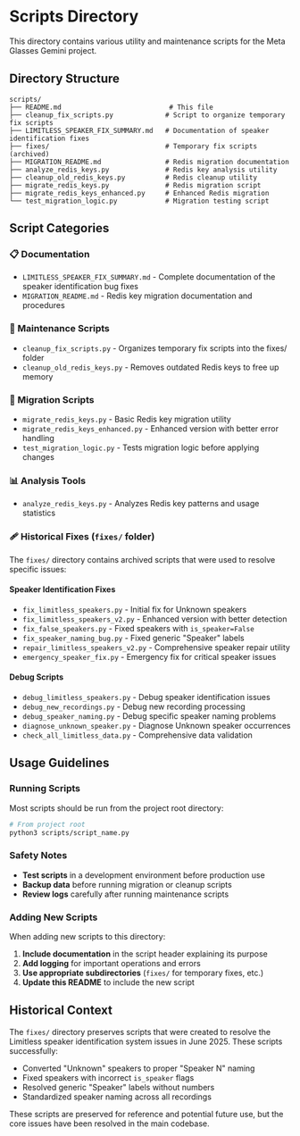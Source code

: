 # Scripts Directory

This directory contains various utility and maintenance scripts for the Meta Glasses Gemini project.

## Directory Structure

```
scripts/
├── README.md                           # This file
├── cleanup_fix_scripts.py             # Script to organize temporary fix scripts
├── LIMITLESS_SPEAKER_FIX_SUMMARY.md   # Documentation of speaker identification fixes
├── fixes/                             # Temporary fix scripts (archived)
├── MIGRATION_README.md                # Redis migration documentation
├── analyze_redis_keys.py              # Redis key analysis utility
├── cleanup_old_redis_keys.py          # Redis cleanup utility
├── migrate_redis_keys.py              # Redis migration script
├── migrate_redis_keys_enhanced.py     # Enhanced Redis migration
└── test_migration_logic.py            # Migration testing script
```

## Script Categories

### 📋 Documentation
- `LIMITLESS_SPEAKER_FIX_SUMMARY.md` - Complete documentation of the speaker identification bug fixes
- `MIGRATION_README.md` - Redis key migration documentation and procedures

### 🔧 Maintenance Scripts
- `cleanup_fix_scripts.py` - Organizes temporary fix scripts into the fixes/ folder
- `cleanup_old_redis_keys.py` - Removes outdated Redis keys to free up memory

### 🔄 Migration Scripts
- `migrate_redis_keys.py` - Basic Redis key migration utility
- `migrate_redis_keys_enhanced.py` - Enhanced version with better error handling
- `test_migration_logic.py` - Tests migration logic before applying changes

### 📊 Analysis Tools
- `analyze_redis_keys.py` - Analyzes Redis key patterns and usage statistics

### 🩹 Historical Fixes (`fixes/` folder)
The `fixes/` directory contains archived scripts that were used to resolve specific issues:

#### Speaker Identification Fixes
- `fix_limitless_speakers.py` - Initial fix for Unknown speakers
- `fix_limitless_speakers_v2.py` - Enhanced version with better detection
- `fix_false_speakers.py` - Fixed speakers with `is_speaker=False`
- `fix_speaker_naming_bug.py` - Fixed generic "Speaker" labels
- `repair_limitless_speakers_v2.py` - Comprehensive speaker repair utility
- `emergency_speaker_fix.py` - Emergency fix for critical speaker issues

#### Debug Scripts
- `debug_limitless_speakers.py` - Debug speaker identification issues
- `debug_new_recordings.py` - Debug new recording processing
- `debug_speaker_naming.py` - Debug specific speaker naming problems
- `diagnose_unknown_speaker.py` - Diagnose Unknown speaker occurrences
- `check_all_limitless_data.py` - Comprehensive data validation

## Usage Guidelines

### Running Scripts
Most scripts should be run from the project root directory:

```bash
# From project root
python3 scripts/script_name.py
```

### Safety Notes
- **Test scripts** in a development environment before production use
- **Backup data** before running migration or cleanup scripts
- **Review logs** carefully after running maintenance scripts

### Adding New Scripts
When adding new scripts to this directory:

1. **Include documentation** in the script header explaining its purpose
2. **Add logging** for important operations and errors
3. **Use appropriate subdirectories** (`fixes/` for temporary fixes, etc.)
4. **Update this README** to include the new script

## Historical Context

The `fixes/` directory preserves scripts that were created to resolve the Limitless speaker identification system issues in June 2025. These scripts successfully:

- Converted "Unknown" speakers to proper "Speaker N" naming
- Fixed speakers with incorrect `is_speaker` flags
- Resolved generic "Speaker" labels without numbers
- Standardized speaker naming across all recordings

These scripts are preserved for reference and potential future use, but the core issues have been resolved in the main codebase.
